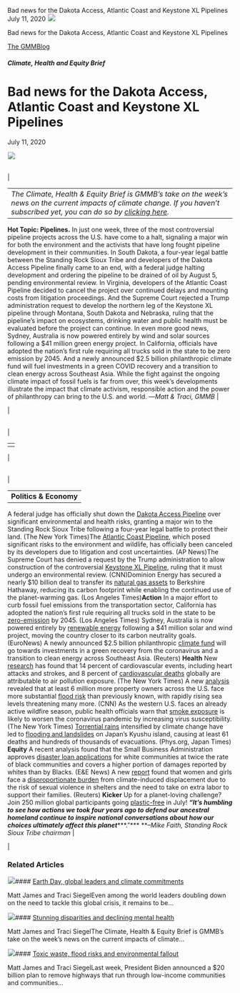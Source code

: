 



Bad news for the Dakota Access, Atlantic Coast and Keystone XL Pipelines
July 11, 2020
![](data:image/gif;base64,R0lGODlhAQABAAAAACH5BAEKAAEALAAAAAABAAEAAAICTAEAOw==)![](https://www.gmmb.com/wp-content/uploads/2020/11/07.10-header.png)



Bad news for the Dakota Access, Atlantic Coast and Keystone XL Pipelines





 [The GMMBlog](/blog/)



##### Climate, Health and Equity Brief

 Bad news for the Dakota Access, Atlantic Coast and Keystone XL Pipelines
========================================================================


July 11, 2020



![](data:image/gif;base64,R0lGODlhAQABAAAAACH5BAEKAAEALAAAAAABAAEAAAICTAEAOw==)![](https://www.gmmb.com/wp-content/uploads/2020/11/07.10-header-552x307.png) 




|  |  |
| --- | --- |
| 

|  |
| --- |
| *The Climate, Health & Equity Brief is GMMB’s take on the week’s news on the current impacts of climate change. If you haven’t subscribed yet, you can do so by [clicking here](https://mailchimp.us4.list-manage.com/subscribe?u=f2f8c4bdabe1a2a83f914e813&id=4a13a601e2).*
**Hot Topic: Pipelines.** In just one week, three of the most controversial pipeline projects across the U.S. have come to a halt, signaling a major win for both the environment and the activists that have long fought pipeline development in their communities.
In South Dakota, a four-year legal battle between the Standing Rock Sioux Tribe and developers of the Dakota Access Pipeline finally came to an end, with a federal judge halting development and ordering the pipeline to be drained of oil by August 5, pending environmental review. In Virginia, developers of the Atlantic Coast Pipeline decided to cancel the project over continued delays and mounting costs from litigation proceedings. And the Supreme Court rejected a Trump administration request to develop the northern leg of the Keystone XL pipeline through Montana, South Dakota and Nebraska, ruling that the pipeline’s impact on ecosystems, drinking water and public health must be evaluated before the project can continue.
In even more good news, Sydney, Australia is now powered entirely by wind and solar sources following a $41 million green energy project. In California, officials have adopted the nation’s first rule requiring all trucks sold in the state to be zero emission by 2045. And a newly announced $2.5 billion philanthropic climate fund will fuel investments in a green COVID recovery and a transition to clean energy across Southeast Asia.
While the fight against the ongoing climate impact of fossil fuels is far from over, this week’s developments illustrate the impact that climate activism, responsible action and the power of philanthropy can bring to the U.S. and world.
—*Matt & Traci, GMMB* |

 |




|  |  |
| --- | --- |
| 

|  |
| --- |
|  |

 |




|  |  |
| --- | --- |
| 

|  |
| --- |
| **Politics & Economy**
A federal judge has officially shut down the [Dakota Access Pipeline](https://urldefense.proofpoint.com/v2/url?u=https-3A__mailchimp.us4.list-2Dmanage.com_track_click-3Fu-3Df2f8c4bdabe1a2a83f914e813-26id-3D0639f6da2f-26e-3Ded33d5c27b&d=DwMFaQ&c=HdAUNv_EOZyljLc1cjbHCq-Eo7r1kRHoywhQbi81uaA&r=OlWCtgefXwdU4GCWoW0FDr4qslGw8TxjBzx3nmHvVzo&m=DYuTa083PalUtdku5Jfu45chnumCPokq9ryNUPwmpM4&s=SI0IPKja9tcLYCt5e56t-NewC7fBfJ8FShmGozB-v84&e=) over significant environmental and health risks, granting a major win to the Standing Rock Sioux Tribe following a four-year legal battle to protect their land. (The New York Times)The [Atlantic Coast Pipeline](https://urldefense.proofpoint.com/v2/url?u=https-3A__mailchimp.us4.list-2Dmanage.com_track_click-3Fu-3Df2f8c4bdabe1a2a83f914e813-26id-3D47ea90a05e-26e-3Ded33d5c27b&d=DwMFaQ&c=HdAUNv_EOZyljLc1cjbHCq-Eo7r1kRHoywhQbi81uaA&r=OlWCtgefXwdU4GCWoW0FDr4qslGw8TxjBzx3nmHvVzo&m=DYuTa083PalUtdku5Jfu45chnumCPokq9ryNUPwmpM4&s=T068r-dJV227emEO7q4JSmkgWn4NYO66WqeF_Ra65lM&e=), which posed significant risks to the environment and wildlife, has officially been canceled by its developers due to litigation and cost uncertainties. (AP News)The Supreme Court has denied a request by the Trump administration to allow construction of the controversial [Keystone XL Pipeline](https://urldefense.proofpoint.com/v2/url?u=https-3A__mailchimp.us4.list-2Dmanage.com_track_click-3Fu-3Df2f8c4bdabe1a2a83f914e813-26id-3D53ba73a312-26e-3Ded33d5c27b&d=DwMFaQ&c=HdAUNv_EOZyljLc1cjbHCq-Eo7r1kRHoywhQbi81uaA&r=OlWCtgefXwdU4GCWoW0FDr4qslGw8TxjBzx3nmHvVzo&m=DYuTa083PalUtdku5Jfu45chnumCPokq9ryNUPwmpM4&s=F1uKUYIXqdnQQd8a-uzgPn05MCQdVwSaexUW90FnyaA&e=), ruling that it must undergo an environmental review. (CNN)Dominion Energy has secured a nearly $10 billion deal to transfer its [natural gas assets](https://urldefense.proofpoint.com/v2/url?u=https-3A__mailchimp.us4.list-2Dmanage.com_track_click-3Fu-3Df2f8c4bdabe1a2a83f914e813-26id-3D1524a97fda-26e-3Ded33d5c27b&d=DwMFaQ&c=HdAUNv_EOZyljLc1cjbHCq-Eo7r1kRHoywhQbi81uaA&r=OlWCtgefXwdU4GCWoW0FDr4qslGw8TxjBzx3nmHvVzo&m=DYuTa083PalUtdku5Jfu45chnumCPokq9ryNUPwmpM4&s=CQqjpV7cHpd9unnF_p-kwN7pvjDwd97p-nChmuU64pk&e=) to Berkshire Hathaway, reducing its carbon footprint while enabling the continued use of the planet-warming gas. (Los Angeles Times)**Action** 
In a major effort to curb fossil fuel emissions from the transportation sector, California has adopted the nation’s first rule requiring all trucks sold in the state to be [zero-emission](https://urldefense.proofpoint.com/v2/url?u=https-3A__mailchimp.us4.list-2Dmanage.com_track_click-3Fu-3Df2f8c4bdabe1a2a83f914e813-26id-3D5cb5b8e35e-26e-3Ded33d5c27b&d=DwMFaQ&c=HdAUNv_EOZyljLc1cjbHCq-Eo7r1kRHoywhQbi81uaA&r=OlWCtgefXwdU4GCWoW0FDr4qslGw8TxjBzx3nmHvVzo&m=DYuTa083PalUtdku5Jfu45chnumCPokq9ryNUPwmpM4&s=wXOME_UMKMxXE3anaVjz-QufvGDKSrJNZNjbKuTDUqw&e=) by 2045. (Los Angeles Times)
Sydney, Australia is now powered entirely by [renewable energy](https://urldefense.proofpoint.com/v2/url?u=https-3A__mailchimp.us4.list-2Dmanage.com_track_click-3Fu-3Df2f8c4bdabe1a2a83f914e813-26id-3D9fea0b13ed-26e-3Ded33d5c27b&d=DwMFaQ&c=HdAUNv_EOZyljLc1cjbHCq-Eo7r1kRHoywhQbi81uaA&r=OlWCtgefXwdU4GCWoW0FDr4qslGw8TxjBzx3nmHvVzo&m=DYuTa083PalUtdku5Jfu45chnumCPokq9ryNUPwmpM4&s=AlpZkBduMR5CpkPx0jCvzBsz-EChOeOlNTLgz88VEN0&e=) following a $41 million solar and wind project, moving the country closer to its carbon neutrality goals. (EuroNews)
A newly announced $2.5 billion philanthropic [climate fund](https://urldefense.proofpoint.com/v2/url?u=https-3A__mailchimp.us4.list-2Dmanage.com_track_click-3Fu-3Df2f8c4bdabe1a2a83f914e813-26id-3Dd6a6c44e1f-26e-3Ded33d5c27b&d=DwMFaQ&c=HdAUNv_EOZyljLc1cjbHCq-Eo7r1kRHoywhQbi81uaA&r=OlWCtgefXwdU4GCWoW0FDr4qslGw8TxjBzx3nmHvVzo&m=DYuTa083PalUtdku5Jfu45chnumCPokq9ryNUPwmpM4&s=q4u8C1y6RaWeaCCOVkZiHyHpbKBrTKq1KUyRujYY-Bk&e=) will go towards investments in a green recovery from the coronavirus and a transition to clean energy across Southeast Asia. (Reuters)
**Health**
New [research](https://urldefense.proofpoint.com/v2/url?u=https-3A__mailchimp.us4.list-2Dmanage.com_track_click-3Fu-3Df2f8c4bdabe1a2a83f914e813-26id-3D782ff6771e-26e-3Ded33d5c27b&d=DwMFaQ&c=HdAUNv_EOZyljLc1cjbHCq-Eo7r1kRHoywhQbi81uaA&r=OlWCtgefXwdU4GCWoW0FDr4qslGw8TxjBzx3nmHvVzo&m=DYuTa083PalUtdku5Jfu45chnumCPokq9ryNUPwmpM4&s=1z2_1vAiM2HhmOhxeBgCAcx4JFlnj0IyH20yGKMrp-w&e=) has found that 14 percent of cardiovascular events, including heart attacks and strokes, and 8 percent of [cardiovascular deaths](https://urldefense.proofpoint.com/v2/url?u=https-3A__mailchimp.us4.list-2Dmanage.com_track_click-3Fu-3Df2f8c4bdabe1a2a83f914e813-26id-3D167b29a5ee-26e-3Ded33d5c27b&d=DwMFaQ&c=HdAUNv_EOZyljLc1cjbHCq-Eo7r1kRHoywhQbi81uaA&r=OlWCtgefXwdU4GCWoW0FDr4qslGw8TxjBzx3nmHvVzo&m=DYuTa083PalUtdku5Jfu45chnumCPokq9ryNUPwmpM4&s=1hZLl9h2p6jgdsuWNiDJuu92ZQ2bL0j_YmCuDx5RELc&e=) globally are attributable to air pollution exposure. (The New York Times)
A new [analysis](https://urldefense.proofpoint.com/v2/url?u=https-3A__mailchimp.us4.list-2Dmanage.com_track_click-3Fu-3Df2f8c4bdabe1a2a83f914e813-26id-3De37568bb48-26e-3Ded33d5c27b&d=DwMFaQ&c=HdAUNv_EOZyljLc1cjbHCq-Eo7r1kRHoywhQbi81uaA&r=OlWCtgefXwdU4GCWoW0FDr4qslGw8TxjBzx3nmHvVzo&m=DYuTa083PalUtdku5Jfu45chnumCPokq9ryNUPwmpM4&s=z8f0fn02S6fQHXfQJGmQZ4Rx2DvF7aBgvKl4Odr9YB4&e=) revealed that at least 6 million more property owners across the U.S. face more substantial [flood risk](https://urldefense.proofpoint.com/v2/url?u=https-3A__mailchimp.us4.list-2Dmanage.com_track_click-3Fu-3Df2f8c4bdabe1a2a83f914e813-26id-3D086c7b5f67-26e-3Ded33d5c27b&d=DwMFaQ&c=HdAUNv_EOZyljLc1cjbHCq-Eo7r1kRHoywhQbi81uaA&r=OlWCtgefXwdU4GCWoW0FDr4qslGw8TxjBzx3nmHvVzo&m=DYuTa083PalUtdku5Jfu45chnumCPokq9ryNUPwmpM4&s=fHfZ4bIuIPwglRevnD0BsScbXjq-w0PBXI3iaRTwIuQ&e=) than previously known, with rapidly rising sea levels threatening many more. (CNN)
As the western U.S. faces an already active wildfire season, public health officials warn that [smoke exposure](https://urldefense.proofpoint.com/v2/url?u=https-3A__mailchimp.us4.list-2Dmanage.com_track_click-3Fu-3Df2f8c4bdabe1a2a83f914e813-26id-3Dc98c6e5682-26e-3Ded33d5c27b&d=DwMFaQ&c=HdAUNv_EOZyljLc1cjbHCq-Eo7r1kRHoywhQbi81uaA&r=OlWCtgefXwdU4GCWoW0FDr4qslGw8TxjBzx3nmHvVzo&m=DYuTa083PalUtdku5Jfu45chnumCPokq9ryNUPwmpM4&s=W6Qg7mxXBRLCYivcOu6NNDnsVIhuWPpgPa6wpuOasE8&e=) is likely to worsen the coronavirus pandemic by increasing virus susceptibility. (The New York Times)
[Torrential rains](https://urldefense.proofpoint.com/v2/url?u=https-3A__mailchimp.us4.list-2Dmanage.com_track_click-3Fu-3Df2f8c4bdabe1a2a83f914e813-26id-3D3260e168a9-26e-3Ded33d5c27b&d=DwMFaQ&c=HdAUNv_EOZyljLc1cjbHCq-Eo7r1kRHoywhQbi81uaA&r=OlWCtgefXwdU4GCWoW0FDr4qslGw8TxjBzx3nmHvVzo&m=DYuTa083PalUtdku5Jfu45chnumCPokq9ryNUPwmpM4&s=nJJZXkZ5UbNhmnfTbi3U_pwyzDxx77pg2djRtpoT3pM&e= "https://phys.org/news/2020-07-dead-japan-rescuers.html") intensified by climate change have led to [flooding and landslides](https://urldefense.proofpoint.com/v2/url?u=https-3A__mailchimp.us4.list-2Dmanage.com_track_click-3Fu-3Df2f8c4bdabe1a2a83f914e813-26id-3Dd26d0f69ea-26e-3Ded33d5c27b&d=DwMFaQ&c=HdAUNv_EOZyljLc1cjbHCq-Eo7r1kRHoywhQbi81uaA&r=OlWCtgefXwdU4GCWoW0FDr4qslGw8TxjBzx3nmHvVzo&m=DYuTa083PalUtdku5Jfu45chnumCPokq9ryNUPwmpM4&s=ayNKjBqMK8eDxwyUzYqvveiONGR9XfGac2qAJZpL46U&e=) on Japan’s Kyushu island, causing at least 61 deaths and hundreds of thousands of evacuations. (Phys.org, Japan Times)
**Equity**
A recent analysis found that the Small Business Administration approves [disaster loan applications](https://urldefense.proofpoint.com/v2/url?u=https-3A__mailchimp.us4.list-2Dmanage.com_track_click-3Fu-3Df2f8c4bdabe1a2a83f914e813-26id-3D1ae82f6326-26e-3Ded33d5c27b&d=DwMFaQ&c=HdAUNv_EOZyljLc1cjbHCq-Eo7r1kRHoywhQbi81uaA&r=OlWCtgefXwdU4GCWoW0FDr4qslGw8TxjBzx3nmHvVzo&m=DYuTa083PalUtdku5Jfu45chnumCPokq9ryNUPwmpM4&s=EJhd9Ihde7N5Iz42Fzbo6zmcp-TeJecJqDNbtbWPDl8&e=) for white communities at twice the rate of black communities and covers a higher portion of damages reported by whites than by Blacks. (E&E News)
A new [report](https://urldefense.proofpoint.com/v2/url?u=https-3A__mailchimp.us4.list-2Dmanage.com_track_click-3Fu-3Df2f8c4bdabe1a2a83f914e813-26id-3D30ab50aa7d-26e-3Ded33d5c27b&d=DwMFaQ&c=HdAUNv_EOZyljLc1cjbHCq-Eo7r1kRHoywhQbi81uaA&r=OlWCtgefXwdU4GCWoW0FDr4qslGw8TxjBzx3nmHvVzo&m=DYuTa083PalUtdku5Jfu45chnumCPokq9ryNUPwmpM4&s=7fz_kKdgM6rpZz1yD1gl5ETx61dMbj091eSIUwC35Y0&e=) found that women and girls face a [disproportionate burden](https://urldefense.proofpoint.com/v2/url?u=https-3A__mailchimp.us4.list-2Dmanage.com_track_click-3Fu-3Df2f8c4bdabe1a2a83f914e813-26id-3D82dd0739a8-26e-3Ded33d5c27b&d=DwMFaQ&c=HdAUNv_EOZyljLc1cjbHCq-Eo7r1kRHoywhQbi81uaA&r=OlWCtgefXwdU4GCWoW0FDr4qslGw8TxjBzx3nmHvVzo&m=DYuTa083PalUtdku5Jfu45chnumCPokq9ryNUPwmpM4&s=nl1hW-2bLkb_o8Qxvw3W-P50v2G3_OuyYGoZH9J5A9E&e=) from climate-induced displacement due to the risk of sexual violence in shelters and the need to take on extra labor to support their families. (Reuters)
**Kicker**
Up for a planet-loving challenge? Join 250 million global participants going [plastic-free](https://urldefense.proofpoint.com/v2/url?u=https-3A__mailchimp.us4.list-2Dmanage.com_track_click-3Fu-3Df2f8c4bdabe1a2a83f914e813-26id-3D9520ff29e3-26e-3Ded33d5c27b&d=DwMFaQ&c=HdAUNv_EOZyljLc1cjbHCq-Eo7r1kRHoywhQbi81uaA&r=OlWCtgefXwdU4GCWoW0FDr4qslGw8TxjBzx3nmHvVzo&m=DYuTa083PalUtdku5Jfu45chnumCPokq9ryNUPwmpM4&s=CjTtYv3GQBoDRsBLhQJzRW8kyNfRUXi7_JvR6_akKSU&e=) in July!
***“It’s humbling to see how actions we took four years ago to defend our ancestral homeland continue to inspire national conversations about how our choices ultimately affect this planet******.”***
***–*Mike Faith, Standing Rock Sioux Tribe chairman** |

 |









### Related Articles

![](data:image/gif;base64,R0lGODlhAQABAAAAACH5BAEKAAEALAAAAAABAAEAAAICTAEAOw==)![](https://www.gmmb.com/wp-content/uploads/2021/04/b5197d82-9fb4-4c84-a8d9-e468348c4c67-380x200.jpg)#### [Earth Day, global leaders and climate commitments](https://www.gmmb.com/news/earth-day-global-leaders-and-climate-commitments/)

Matt James and Traci SiegelEven among the world leaders doubling down on the need to tackle this global crisis, it remains to be…

![](data:image/gif;base64,R0lGODlhAQABAAAAACH5BAEKAAEALAAAAAABAAEAAAICTAEAOw==)![](https://www.gmmb.com/wp-content/uploads/2021/04/4.16header-380x200.png)#### [Stunning disparities and declining mental health](https://www.gmmb.com/news/stunning-disparities-and-declining-mental-health/)

Matt James and Traci SiegelThe Climate, Health & Equity Brief is GMMB’s take on the week’s news on the current impacts of climate…

![](data:image/gif;base64,R0lGODlhAQABAAAAACH5BAEKAAEALAAAAAABAAEAAAICTAEAOw==)![](https://www.gmmb.com/wp-content/uploads/2021/04/Picture1-380x200.jpg)#### [Toxic waste, flood risks and environmental fallout](https://www.gmmb.com/news/toxic-waste-flood-risks-and-environmental-fallout/)

Matt James and Traci SiegelLast week, President Biden announced a $20 billion plan to remove highways that run through low-income communities and communities…




